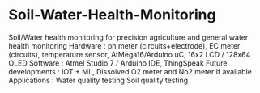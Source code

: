 # Soil-Water-Health-Monitoring
Soil/Water health monitoring for precision agriculture and general water health monitoring
Hardware : ph meter (circuits+electrode), EC meter (circuits), temperature sensor, AtMega16/Arduino uC, 16x2 LCD / 128x64 OLED
Software : Atmel Studio 7 / Arduino IDE, ThingSpeak
Future developments : IOT + ML, Dissolved O2 meter and No2 meter if available
Applications : Water quality testing
               Soil quality testing
